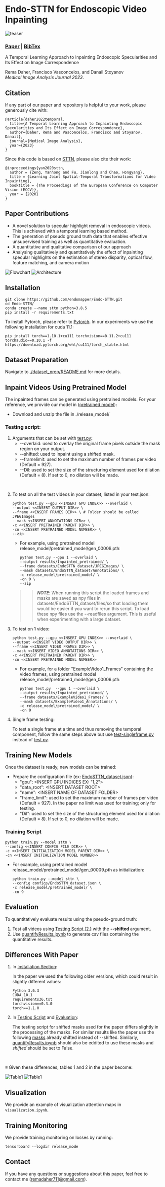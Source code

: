 # Endo-STTN for Endoscopic Video Inpainting
![teaser](./docs/motivation.png?raw=true)

### [Paper](https://arxiv.org/abs/2203.17013) | [BibTex](#citation)

A Temporal Learning Approach to Inpainting Endoscopic Specularities and Its Effect on Image Correspondence<br>

Rema Daher, Francisco Vasconcelos, and Danail Stoyanov <br>
_Medical Image Analysis Journal 2023_.

<!-- ---------------------------------------------- -->
## Citation
If any part of our paper and repository is helpful to your work, please generously cite with:
```
@article{daher2022temporal,
  title={A Temporal Learning Approach to Inpainting Endoscopic Specularities and Its Effect on Image Correspondence},
  author={Daher, Rema and Vasconcelos, Francisco and Stoyanov, Danail},
  journal={Medical Image Analysis},
  year={2023}
}
```

Since this code is based on [STTN](https://github.com/researchmm/STTN), please also cite their work: 
```
@inproceedings{yan2020sttn,
  author = {Zeng, Yanhong and Fu, Jianlong and Chao, Hongyang},
  title = {Learning Joint Spatial-Temporal Transformations for Video Inpainting},
  booktitle = {The Proceedings of the European Conference on Computer Vision (ECCV)},
  year = {2020}
}

```

<!-- ---------------------------------------------- -->
## Paper Contributions 
* A novel solution to specular highlight removal in endoscopic videos. This is achieved with a temporal learning based method.
* The generation of pseudo ground truth data that enables effective unsupervised training as well as quantitative evaluation.
* A quantitative and qualitative comparison of our approach
* Analysing qualitatively and quantitatively the effect of inpainting specular highlights on the estimation of stereo disparity, optical flow, feature matching, and camera motion

![Flowchart](./docs/Flowchart.png?raw=true)
![Architecture](./docs/FlowchartArchi.png?raw=true)


<!-- ---------------------------------------------- -->
## Installation  


```
git clone https://github.com/endomapper/Endo-STTN.git
cd Endo-STTN/
conda create --name sttn python=3.8.5
pip install -r requirements.txt
```

To install Pytorch, please refer to [Pytorch](https://pytorch.org/).
In our experiments we use the following installation for cuda 11.1: 
```
pip install torch==1.10.1+cu111 torchvision==0.11.2+cu111 torchaudio==0.10.1 -f https://download.pytorch.org/whl/cu111/torch_stable.html
``` 

<!-- ---------------------------------------------- -->
## Dataset Preparation

Navigate to [./dataset_prep/README.md](./dataset_prep/README.md) for more details.

<!-- ---------------------------------------------- -->
## Inpaint Videos Using Pretrained Model

The inpainted frames can be generated using pretrained models. 
For your reference, we provide our model in ([pretrained model](https://liveuclac-my.sharepoint.com/:f:/g/personal/ucabrd0_ucl_ac_uk/ErDBwVttNuxKkWXG7nLsnQcBMxCrbWaRhpUBGEEQ_JE_ew?e=Nj4vwD)):
- Download and unzip the file in ./release_model/



### Testing script:


1. Arguments that can be set with [test.py](./test.py):
    - --overlaid: used to overlay the original frame pixels outside the mask region on your output. 
    - --shifted: used to inpaint using a shifted mask.
    - --framelimit: used to set the maximum number of frames per video (Default = 927).
    - --Dil: used to set the size of the structuring element used for dilation (Default = 8). If set to 0, no dilation will be made.

<br />

2. To test on all the test videos in your dataset, listed in your test.json:
    ```
    python test.py --gpu <<INSERT GPU INDEX>> --overlaid \
    --output <<INSERT OUTPUT DIR>> \
    --frame <<INSERT FRAMES DIR>> \ # Folder should be called JPEGImages
    --mask <<INSERT ANNOTATIONS DIR>> \
    -c <<INSERT PRETRAINED PARENT DIR>> \
    -cn <<INSERT PRETRAINED MODEL NUMBER>> \
    --zip
    ``` 

    - For example, using pretrained model release_model/pretrained_model/gen_00009.pth: 
      ```
      python test.py --gpu 1 --overlaid \
      --output results/Inpainted_pretrained/ \
      --frame datasets/EndoSTTN_dataset/JPEGImages/ \
      --mask datasets/EndoSTTN_dataset/Annotations/ \
      -c release_model/pretrained_model/ \
      -cn 9 \
      --zip
      ```
    >>**_NOTE_**: When running this script the loaded frames and masks are saved as npy files in datasets/EndoSTTN_dataset/files/so that loading them would be easier if you want to rerun this script. To load these npy files use the --readfiles argument. This is useful when experimenting with a large dataset.

3. To test on 1 video: 
    ```
    python test.py --gpu <<INSERT GPU INDEX>> --overlaid \
    --output <<INSERT VIDEO OUTPUT DIR>> \
    --frame <<INSERT VIDEO FRAMES DIR>> \
    --mask <<INSERT VIDEO ANNOTATIONS DIR>> \
    -c <<INSERT PRETRAINED PARENT DIR>> \
    -cn <<INSERT PRETRAINED MODEL NUMBER>>
    ``` 

    - For example, for a folder "ExampleVideo1_Frames" containing the video frames, using pretrained model release_model/pretrained_model/gen_00009.pth: 

      ``` 
      python test.py  --gpu 1 --overlaid \
      --output results/Inpainted_pretrained/ \
      --frame datasets/ExampleVideo1_Frames/ \
      --mask datasets/ExampleVideo1_Annotations/ \
      -c release_model/pretrained_model/ \
      -cn 9
      ``` 

4. Single frame testing:

    To test a single frame at a time and thus removing the temporal component, follow the same steps above but use [test-singleframe.py](./test-singleframe.py) instead of [test.py](./test.py).


<!-- ---------------------------------------------- -->
## Training New Models
Once the dataset is ready, new models can be trained:
- Prepare the configuration file (ex: [EndoSTTN_dataset.json](./configs/EndoSTTN_dataset.json)):
  - "gpu": \<INSERT GPU INDICES EX: "1,2"\>
  - "data_root": \<INSERT DATASET ROOT\>
  - "name": \<INSERT NAME OF DATASET FOLDER\>
  - "frame_limit": used to set the maximum number of frames per video (Default = 927). In the paper no limit was used for training; only for testing.
  - "Dil": used to set the size of the structuring element used for dilation (Default = 8). If set to 0, no dilation will be made.


### Training Script

```
python train.py --model sttn \
--config <<INSERT CONFIG FILE DIR>> \
-c <<INSERT INITIALIZATION MODEL PARENT DIR>> \
-cn <<INSERT INITIALIZATION MODEL NUMBER>>
```
- For example, using pretrained model release_model/pretrained_model/gen_00009.pth as initialization: 
  ```
  python train.py --model sttn \
  --config configs/EndoSTTN_dataset.json \
  -c release_model/pretrained_model/ \
  -cn 9
  ```


<!-- ---------------------------------------------- -->
## Evaluation 

To quantitatively evaluate results using the pseudo-ground truth:
1. Test all videos using [Testing Script (2.)](#testing-script) with the **--shifted** argument.
2. Use [quantifyResults.ipynb](./quantifyResults.ipynb) to generate csv files containing the quantitative results.



## Differences With Paper

1. In [Installation Section](#Installation):
    
    In the paper we used the following older versions, which could result in slightly different values: 
    ```
    Python 3.6.3
    CUDA 10.1
    requirements36.txt
    torchvision==0.3.0
    torch==1.1.0
    ``` 

2. In [Testing Script](#testing-script) and [Evaluation](#evaluation):

    The testing script for shifted masks used for the paper differs slightly in the processing of the masks. For similar results like the paper use the following [masks](https://liveuclac-my.sharepoint.com/:f:/g/personal/ucabrd0_ucl_ac_uk/ElxeqDa9yVxKuNmgmnB3jSoB09sn6AgKQ2GRJfIgZtvzVQ?e=NBbJiQ) already shifted instead of --shifted. Similarly, [quantifyResults.ipynb](./quantifyResults.ipynb) should also be eddited to use these masks and  _shifted_ should be set to False.


  <br />

  $\equiv$  Given these differences, tables 1 and 2 in the paper become:

  ![Table1](./docs/Table1Python385.png?raw=true)
  ![Table1](./docs/Table2Python385.png?raw=true)


<!-- ---------------------------------------------- -->
## Visualization 

We provide an example of visualization attention maps in ```visualization.ipynb```. 


<!-- ---------------------------------------------- -->
## Training Monitoring  

We provide training monitoring on losses by running: 
```
tensorboard --logdir release_mode                                                    
```

<!-- ---------------------------------------------- -->
## Contact
If you have any questions or suggestions about this paper, feel free to contact me (remadaher711@gmail.com).